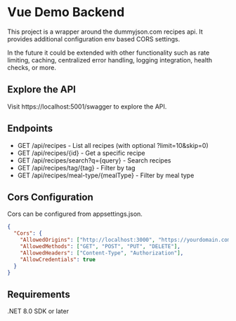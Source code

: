 # Vue Demo Backend

This project is a wrapper around the dummyjson.com recipes api. It provides additional configuration env based CORS settings.

In the future it could be extended with other functionality such as rate limiting, caching, centralized error handling, logging integration, health checks, or more.

## Explore the API

Visit https://localhost:5001/swagger to explore the API.

## Endpoints

 - GET /api/recipes - List all recipes (with optional ?limit=10&skip=0)
 - GET /api/recipes/{id} - Get a specific recipe
 - GET /api/recipes/search?q={query} - Search recipes
 - GET /api/recipes/tag/{tag} - Filter by tag
 - GET /api/recipes/meal-type/{mealType} - Filter by meal type

## Cors Configuration

Cors can be configured from appsettings.json.

```json
{
  "Cors": {
    "AllowedOrigins": ["http://localhost:3000", "https://yourdomain.com"],
    "AllowedMethods": ["GET", "POST", "PUT", "DELETE"],
    "AllowedHeaders": ["Content-Type", "Authorization"],
    "AllowCredentials": true
  }
}
```

## Requirements

.NET 8.0 SDK or later
